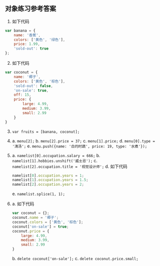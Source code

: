 ## 对象练习参考答案

1. 如下代码

  ```javascript
  var banana = {
      name: '香蕉',
      colors: ['黄色', '绿色'],
      price: 1.99,
      'sold-out': true
  };
  ```
2. 如下代码

  ```javascript
  var coconut = {
      name: '椰子',
      colors: ['黄色', '棕色'],
      'sold-out': false,
      'on-sale': true,
      off: 15,
      price: {
          large: 4.99,
          medium: 3.99,
          small: 2.99
      }
  }
  ```
  
3. `var fruits = [banana, coconut];`
4. a. `menu[2];`
   b. `menu[2].price = 37;`
   c. `menu[1].price;`
   d. `menu[0].type = '清汤';`
   e. `menu.push({name: '白灼时蔬', price: 19, type: '水煮'});`
5. a. `namelist[0].occupation.salary = 666;`
   b. `namelist[1].hobbies.unshift('威士忌');`
   c. `namelist[2].occupation.title = '视觉设计师';`
   d. 如下代码
   
   ```javascript
   namelist[0].occupation.years = 1;
   namelist[1].occupation.years = 1.5;
   namelist[2].occupation.years = 2;
   ```
   e. `namelist.splice(1, 1);`
6. a. 如下代码
   
   ```javascript
   var coconut = {};
   coconut.name = '椰子';
   coconut.colors = ['黄色', '棕色'];
   coconut['on-sale'] = true;
   coconut.price = {
       large: 4.99,
       medium: 3.99,
       small: 2.99
   }  
   ```
   b. `delete coconut['on-sale'];`
   c. `delete coconut.price.small;`
